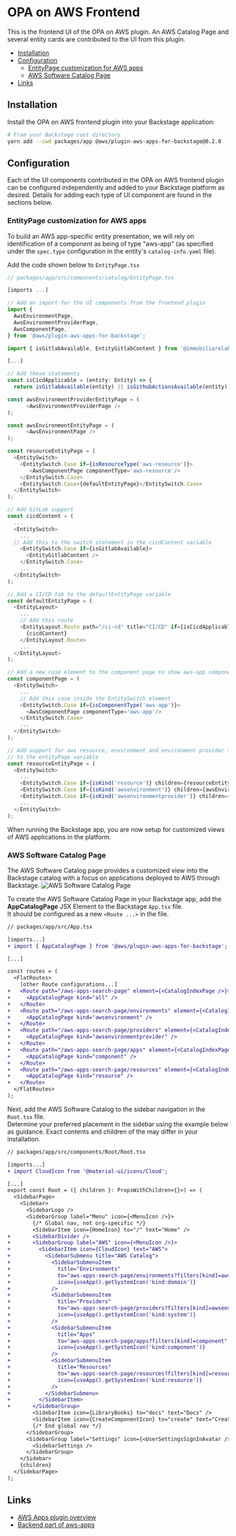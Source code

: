 <!-- 
Copyright Digitrans, Inc. or its affiliates. All Rights Reserved.
SPDX-License-Identifier: Apache-2.0 
-->
# OPA on AWS Frontend

This is the frontend UI of the OPA on AWS plugin.  An AWS Catalog Page and several entity cards are contributed to the UI from this plugin.

- [Installation](#installation)
- [Configuration](#configuration)
  - [EntityPage customization for AWS apps](#entitypage-customization-for-aws-apps)
  - [AWS Software Catalog Page](#aws-software-catalog-page)
- [Links](#links)

## Installation

Install the OPA on AWS frontend plugin into your Backstage application:

```sh
# From your Backstage root directory
yarn add --cwd packages/app @aws/plugin-aws-apps-for-backstage@0.2.0
```

## Configuration

Each of the UI components contributed in the OPA on AWS frontend plugin can be configured independently and added to your Backstage platform as desired.  Details for adding each type of UI component are found in the sections below.

### EntityPage customization for AWS apps

To build an AWS app-specific entity presentation, we will rely on identification of a component as being of type "aws-app" (as specified under the `spec.type` configuration in the entity's `catalog-info.yaml` file).

Add the code shown below to `EntityPage.tsx`
```ts
// packages/app/src/components/catalog/EntityPage.tsx

[imports ...]

// Add an import for the UI components from the frontend plugin
import {
  AwsEnvironmentPage,
  AwsEnvironmentProviderPage,
  AwsComponentPage,
} from '@aws/plugin-aws-apps-for-backstage';

import { isGitlabAvailable, EntityGitlabContent } from '@immobiliarelabs/backstage-plugin-gitlab';

[...]

// Add these statements
const isCicdApplicable = (entity: Entity) => {
  return isGitlabAvailable(entity) || isGithubActionsAvailable(entity);

const awsEnvironmentProviderEntityPage = (
      <AwsEnvironmentProviderPage />
);

const awsEnvironmentEntityPage = (
      <AwsEnvironmentPage />
);

const resourceEntityPage = (
  <EntitySwitch>
    <EntitySwitch.Case if={isResourceType('aws-resource')}>
       <AwsComponentPage componentType='aws-resource'/>
    </EntitySwitch.Case>
    <EntitySwitch.Case>{defaultEntityPage}</EntitySwitch.Case>
  </EntitySwitch>
);

// Add GitLab support
const cicdContent = (
  ...
  <EntitySwitch>
    ...
  // Add this to the switch statement in the cicdContent variable
    <EntitySwitch.Case if={isGitlabAvailable}>
      <EntityGitlabContent />
    </EntitySwitch.Case>
    ...
  </EntitySwitch>
);

// Add a CI/CD tab to the defaultEntityPage variable
const defaultEntityPage = (
  <EntityLayout>
    ...
    // Add this route
    <EntityLayout.Route path="/ci-cd" title="CI/CD" if={isCicdApplicable}>
      {cicdContent}
    </EntityLayout.Route>
    ...
  </EntityLayout>
);

// Add a new case element to the component page to show aws-app components
const componentPage = (
  <EntitySwitch>
    ...
    // Add this case inside the EntitySwitch element
    <EntitySwitch.Case if={isComponentType('aws-app')}>
      <AwsComponentPage componentType='aws-app'/>
    </EntitySwitch.Case>
    ...
  </EntitySwitch>
);

// Add support for aws resource, environment and environment provider specific entity pages
// to the entityPage variable
const resourceEntityPage = (
  <EntitySwitch>
    ...
    <EntitySwitch.Case if={isKind('resource')} children={resourceEntityPage} />
    <EntitySwitch.Case if={isKind('awsenvironment')} children={awsEnvironmentEntityPage} />
    <EntitySwitch.Case if={isKind('awsenvironmentprovider')} children={awsEnvironmentProviderEntityPage} />
    ...
  </EntitySwitch>
);

```
When running the Backstage app, you are now setup for customized views of AWS applications in the platform.

###  AWS Software Catalog Page

The AWS Software Catalog page provides a customized view into the Backstage catalog with a focus on applications deployed to AWS through Backstage.
![AWS Software Catalog Page](images/ui_aws_software_catalog.png 'AWS Software Catalog Page')

To create the AWS Software Catalog Page in your Backstage app, add the **AppCatalogPage** JSX Element to the Backstage `App.tsx` file.  
It should be configured as a new `<Route ...>` in the file.

```diff
// packages/app/src/App.tsx

[imports...]
+ import { AppCatalogPage } from '@aws/plugin-aws-apps-for-backstage';

[...]

const routes = (
  <FlatRoutes>
    [other Route configurations...]
+   <Route path="/aws-apps-search-page" element={<CatalogIndexPage />}>
+     <AppCatalogPage kind="all" />
+   </Route>
+   <Route path="/aws-apps-search-page/environments" element={<CatalogIndexPage />}>
+     <AppCatalogPage kind="awsenvironment" />
+   </Route>
+   <Route path="/aws-apps-search-page/providers" element={<CatalogIndexPage />}>
+     <AppCatalogPage kind="awsenvironmentprovider" />
+   </Route>
+   <Route path="/aws-apps-search-page/apps" element={<CatalogIndexPage />}>
+     <AppCatalogPage kind="component" />
+   </Route>
+   <Route path="/aws-apps-search-page/resources" element={<CatalogIndexPage />}>
+     <AppCatalogPage kind="resource" />
+   </Route>
  </FlatRoutes>
);

```

Next, add the AWS Software Catalog to the sidebar navigation in the `Root.tsx` file.  
Determine your preferred placement in the sidebar using the example below as guidance.  Exact contents and children of the <SidebarPage> may differ in your installation.

```diff
// packages/app/src/components/Root/Root.tsx

[imports...]
+ import CloudIcon from '@material-ui/icons/Cloud';

[...]
export const Root = ({ children }: PropsWithChildren<{}>) => (
  <SidebarPage>
    <Sidebar>
      <SidebarLogo />
      <SidebarGroup label="Menu" icon={<MenuIcon />}>
        {/* Global nav, not org-specific */}
        <SidebarItem icon={HomeIcon} to="/" text="Home" />
+       <SidebarDivider />
+       <SidebarGroup label="AWS" icon={<MenuIcon />}>
+         <SidebarItem icon={CloudIcon} text="AWS">
+           <SidebarSubmenu title="AWS Catalog">
+             <SidebarSubmenuItem
+               title="Environments"
+               to="aws-apps-search-page/environments?filters[kind]=awsenvironment"
+               icon={useApp().getSystemIcon('kind:domain')}
+             />
+             <SidebarSubmenuItem
+               title="Providers"
+               to="aws-apps-search-page/providers?filters[kind]=awsenvironmentprovider"
+               icon={useApp().getSystemIcon('kind:system')}
+             />
+             <SidebarSubmenuItem
+               title="Apps"
+               to="aws-apps-search-page/apps?filters[kind]=component"
+               icon={useApp().getSystemIcon('kind:component')}
+             />
+             <SidebarSubmenuItem
+               title="Resources"
+               to="aws-apps-search-page/resources?filters[kind]=resource"
+               icon={useApp().getSystemIcon('kind:resource')}
+             />
+           </SidebarSubmenu>
+         </SidebarItem>
+       </SidebarGroup>
        <SidebarItem icon={LibraryBooks} to="docs" text="Docs" />
        <SidebarItem icon={CreateComponentIcon} to="create" text="Create..." />
        {/* End global nav */}
      </SidebarGroup>
      <SidebarGroup label="Settings" icon={<UserSettingsSignInAvatar />} to="/settings">
        <SidebarSettings />
      </SidebarGroup>
    </Sidebar>
    {children}
  </SidebarPage>
);

```

## Links

- [AWS Apps plugin overview](../../../README.md)
- [Backend part of aws-apps](../aws-apps-backend/README.md)
